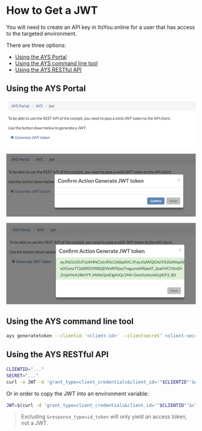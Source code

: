 # How to Get a JWT

You will need to create an API key in ItsYou.online for a user that has access to the targeted environment.

There are three options:
- [Using the AYS Portal](#using-the-ays-portal)
- [Using the AYS command line tool](#using-the-ays-command-line-tool)
- [Using the AYS RESTful API](#using-the-ays-restful-api)


## Using the AYS Portal

![](images/generateJWT1.png)

![](images/generateJWT2.png)

![](images/generateJWT3.png)


## Using the AYS command line tool

```bash
ays generatetoken --clientid '<client-id>' --clientsecret' <client-secret>' --organization 'organization'
```


## Using the AYS RESTful API

```bash
CLIENTID="..."
SECRET="..."
curl -o JWT -d 'grant_type=client_credentials&client_id='"$CLIENTID"'&client_secret='"$SECRET"'&response_type=id_token' https://itsyou.online/v1/oauth/access_token
```

Or in order to copy the JWT into an environment variable:
```bash
JWT=$(curl -d 'grant_type=client_credentials&client_id='"$CLIENTID"'&client_secret='"$SECRET"'&response_type=id_token' https://itsyou.online/v1/oauth/access_token)
```

> Excluding `&response_type=id_token` will only yield an access token, not a JWT.
